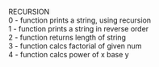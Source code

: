 RECURSION <br />
0 - function prints a string, using recursion <br />
1 - function prints a string in reverse order <br />
2 - function returns length of string <br />
3 - function calcs factorial of given num <br />
4 - function calcs power of x base y <br />
